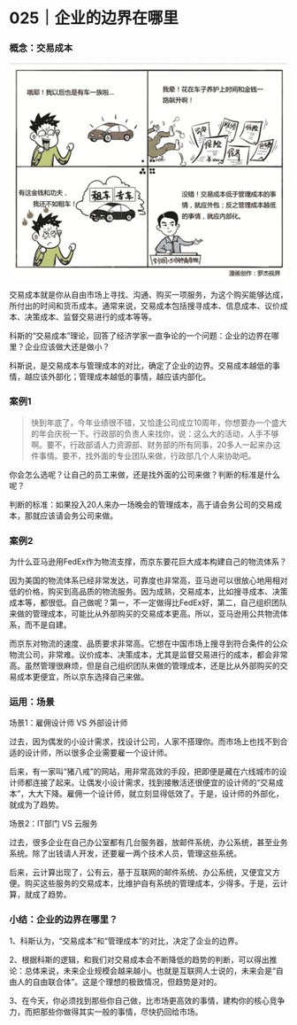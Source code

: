 # 025｜企业的边界在哪里

### 概念：交易成本

![](img/c069033fac9595ff92554495b68ba9df.jpg)

交易成本就是你从自由市场上寻找、沟通、购买一项服务，为这个购买能够达成，所付出的时间和货币成本。通常来说，交易成本包括搜寻成本、信息成本、议价成本、决策成本、监督交易进行的成本等等。

科斯的“交易成本”理论，回答了经济学家一直争论的一个问题：企业的边界在哪里？企业应该做大还是做小？

科斯说，是交易成本与管理成本的对比，确定了企业的边界。交易成本越低的事情，越应该外部化；管理成本越低的事情，越应该内部化。

### 案例1

> 快到年底了，今年业绩很不错，又恰逢公司成立10周年，你想要办一个盛大的年会庆祝一下。行政部的负责人来找你，说：这么大的活动，人手不够啊。要不，行政部请人力资源部、财务部的所有同事，20多人一起来办这件事情。要不，找外面的专业团队来做，行政部几个人来协助吧。

你会怎么选呢？让自己的员工来做，还是找外面的公司来做？判断的标准是什么呢？

判断的标准：如果投入20人来办一场晚会的管理成本，高于请会务公司的交易成本，那就应该请会务公司来做。

### 案例2

为什么亚马逊用FedEx作为物流支撑，而京东要花巨大成本构建自己的物流体系？

因为美国的物流体系已经非常发达，可靠度也非常高，亚马逊可以很放心地用相对低的价格，购买到高品质的物流服务。因为成熟，交易成本，比如搜寻成本、决策成本等，都很低。自己做呢？第一，不一定做得比FedEx好，第二，自己组织团队来做的管理成本，可能比从外部购买的交易成本更高。所以，亚马逊用公共物流体系，而不是自建。

而京东对物流的速度、品质要求非常高。它想在中国市场上搜寻到符合条件的公众物流公司，非常难。议价成本、决策成本，尤其是监督交易进行的成本，都会非常高。虽然管理很麻烦，但是自己组织团队来做的管理成本，还是比从外部购买的交易成本更便宜，所以京东选择自己来做。

### 运用：场景

场景1：雇佣设计师 VS 外部设计师

过去，因为偶发的小设计需求，找设计公司，人家不搭理你。而市场上也找不到合适的设计师，所以很多企业需要雇一个设计师。

后来，有一家叫“猪八戒”的网站，用非常高效的手段，把即便是藏在六线城市的设计师都连接了起来。让偶发小设计需求，找到接散活还很便宜的设计师的“交易成本”，大大下降。雇佣一个设计师，就立刻显得低效了。于是，设计师的外部化，就成为了趋势。

场景2：IT部门 VS 云服务

过去，很多企业在自己办公室都有几台服务器，放邮件系统，办公系统，甚至业务系统。除了出钱请人开发，还要雇一两个技术人员，管理这些系统。

后来，云计算出现了，公有云，基于互联网的邮件系统、办公系统，又便宜又方便。购买这些服务的交易成本，比维护自有系统的管理成本，少得多。于是，云计算，就成了趋势。

### 小结：企业的边界在哪里？

1、科斯认为，“交易成本”和“管理成本”的对比，决定了企业的边界。

2、根据科斯的逻辑，和我们对交易成本会不断降低的趋势的判断，可以得出推论：总体来说，未来企业规模会越来越小。也就是互联网人士说的，未来会是“自由人的自由联合体”。这是个理想的极致情况，但趋势是对的。

3、在今天，你必须找到那些你自己做，比市场更高效的事情，建构你的核心竞争力，而把那些你做得其实一般的事情，尽快扔回给市场。